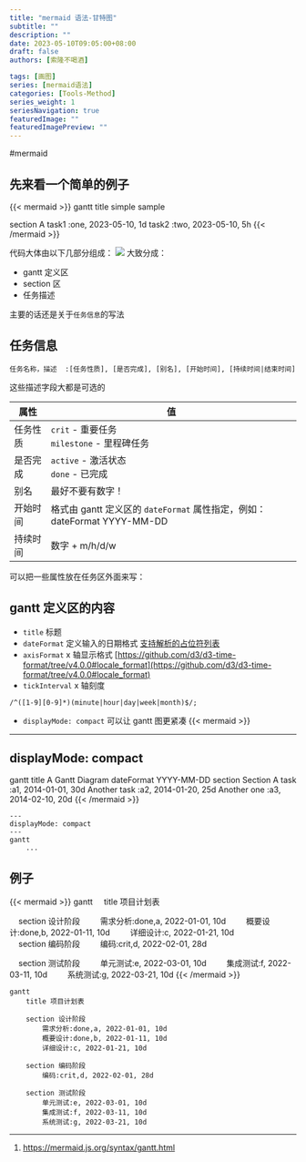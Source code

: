 ```yaml
---
title: "mermaid 语法-甘特图"
subtitle: ""
description: ""
date: 2023-05-10T09:05:00+08:00
draft: false
authors: [索隆不喝酒]

tags: [画图]
series: [mermaid语法]
categories: [Tools-Method]
series_weight: 1
seriesNavigation: true
featuredImage: ""
featuredImagePreview: ""
---
```

<!--more-->
#mermaid 

## 先来看一个简单的例子

{{< mermaid >}}
gantt
title simple sample

section A 
task1 :one, 2023-05-10, 1d
task2 :two, 2023-05-10, 5h
{{< /mermaid >}}

代码大体由以下几部分组成：
![](images/posts/Pasted%20image%2020230510100550.png)
大致分成：
- gantt 定义区
- section 区
- 任务描述

主要的话还是关于`任务信息`的写法

## 任务信息

```
任务名称，描述  :[任务性质], [是否完成], [别名], [开始时间], [持续时间|结束时间]
```

这些描述字段大都是可选的

|属性|值|
|---|---|
|任务性质|`crit` - 重要任务<br>`milestone` - 里程碑任务|
|是否完成|`active` - 激活状态<br>`done` - 已完成|
|别名|最好不要有数字！|
|开始时间|格式由 gantt 定义区的 `dateFormat` 属性指定，例如：dateFormat YYYY-MM-DD|
|持续时间|数字 + m/h/d/w|


可以把一些属性放在任务区外面来写：


## gantt 定义区的内容

- `title` 标题
- `dateFormat` 定义输入的日期格式
[支持解析的占位符列表](https://dayjs.gitee.io/docs/zh-CN/parse/string-format)
- `axisFormat` x 轴显示格式
[https://github.com/d3/d3-time-format/tree/v4.0.0#locale_format](https://github.com/d3/d3-time-format/tree/v4.0.0#locale_format)
- `tickInterval` x 轴刻度
```
/^([1-9][0-9]*)(minute|hour|day|week|month)$/;
```
- `displayMode: compact`
可以让 gantt 图更紧凑
{{< mermaid >}}
--- 
displayMode: compact 
---
gantt 
title A Gantt Diagram 
dateFormat YYYY-MM-DD 
section Section A 
task :a1, 2014-01-01, 30d 
Another task :a2, 2014-01-20, 25d 
Another one :a3, 2014-02-10, 20d
{{< /mermaid >}}

```
--- 
displayMode: compact 
---
gantt
	...
```

## 例子

{{< mermaid >}}
gantt
    title 项目计划表

    section 设计阶段
        需求分析:done,a, 2022-01-01, 10d
        概要设计:done,b, 2022-01-11, 10d
        详细设计:c, 2022-01-21, 10d
        
    section 编码阶段
        编码:crit,d, 2022-02-01, 28d

    section 测试阶段
        单元测试:e, 2022-03-01, 10d
        集成测试:f, 2022-03-11, 10d
        系统测试:g, 2022-03-21, 10d
{{< /mermaid >}}

```mermaid
gantt
    title 项目计划表

    section 设计阶段
        需求分析:done,a, 2022-01-01, 10d
        概要设计:done,b, 2022-01-11, 10d
        详细设计:c, 2022-01-21, 10d
        
    section 编码阶段
        编码:crit,d, 2022-02-01, 28d

    section 测试阶段
        单元测试:e, 2022-03-01, 10d
        集成测试:f, 2022-03-11, 10d
        系统测试:g, 2022-03-21, 10d
```

---
1. https://mermaid.js.org/syntax/gantt.html